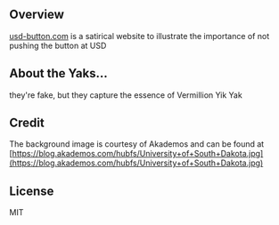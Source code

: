 ## Overview
[usd-button.com](https://usd-button.com) is a satirical website to illustrate the importance of not pushing the button at USD

## About the Yaks...
they're fake, but they capture the essence of Vermillion Yik Yak

## Credit
The background image is courtesy of Akademos and can be found at [https://blog.akademos.com/hubfs/University+of+South+Dakota.jpg](https://blog.akademos.com/hubfs/University+of+South+Dakota.jpg)

## License
MIT